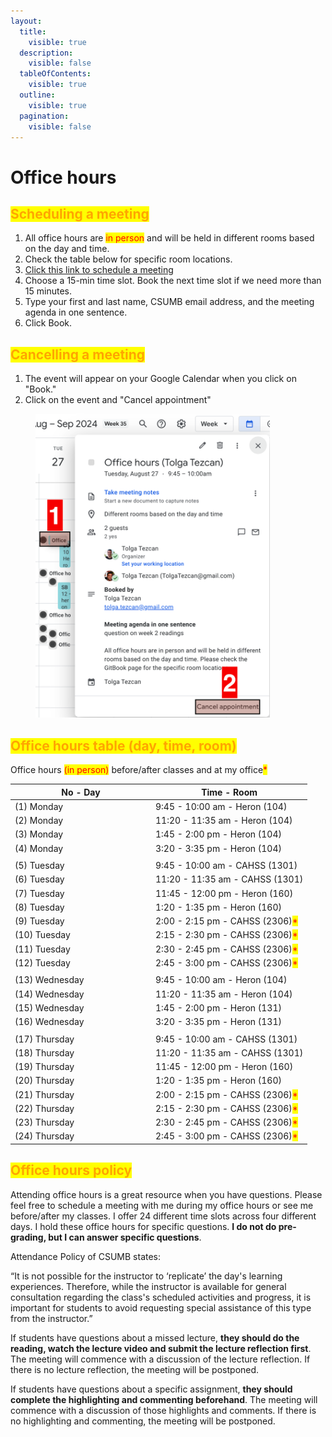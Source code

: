 ```yaml
---
layout:
  title:
    visible: true
  description:
    visible: false
  tableOfContents:
    visible: true
  outline:
    visible: true
  pagination:
    visible: false
---
```


# Office hours

## <mark style="color:orange;">**Scheduling a meeting**</mark>

1. All office hours are <mark style="color:red;">in person</mark> and will be held in different rooms based on the day and time.
2. Check the table below for specific room locations.
3. [Click this link to schedule a meeting](https://calendar.app.google/e3D97y6FSsQMgcmK8)
4. Choose a 15-min time slot. Book the next time slot if we need more than 15 minutes.
5. Type your first and last name, CSUMB email address, and the meeting agenda in one sentence.
6. Click Book.

## <mark style="color:orange;">**Cancelling a meeting**</mark>

1. The event will appear on your Google Calendar when you click on "Book."
2. Click on the event and "Cancel appointment"

<figure><img src="../../.gitbook/assets/image (82).png" alt="" width="375"><figcaption></figcaption></figure>

## <mark style="color:orange;">Office hours table (day, time, room)</mark>

Office hours <mark style="color:red;">(in person)</mark> before/after classes and at my office<mark style="color:red;">\*</mark>

<table data-full-width="false"><thead><tr><th width="211">No - Day</th><th>Time - Room</th></tr></thead><tbody><tr><td>  (1) Monday</td><td>9:45 - 10:00 am - Heron (104)</td></tr><tr><td>  (2) Monday</td><td>11:20 - 11:35 am  - Heron (104)</td></tr><tr><td>  (3) Monday</td><td>1:45 - 2:00 pm  - Heron (104)</td></tr><tr><td>  (4) Monday</td><td>3:20 - 3:35 pm  - Heron (104)</td></tr><tr><td></td><td></td></tr><tr><td>  (5) Tuesday</td><td>9:45 - 10:00 am - CAHSS (1301)</td></tr><tr><td>  (6) Tuesday</td><td>11:20 - 11:35 am - CAHSS (1301)</td></tr><tr><td>  (7) Tuesday</td><td>11:45 - 12:00 pm - Heron (160)</td></tr><tr><td>  (8) Tuesday</td><td>1:20 - 1:35 pm - Heron (160)</td></tr><tr><td>  (9) Tuesday</td><td>2:00 - 2:15 pm - CAHSS (2306)<mark style="color:red;">*</mark></td></tr><tr><td>  (10) Tuesday</td><td>2:15 - 2:30 pm - CAHSS (2306)<mark style="color:red;">*</mark></td></tr><tr><td>  (11) Tuesday</td><td>2:30 - 2:45 pm - CAHSS (2306)<mark style="color:red;">*</mark></td></tr><tr><td>  (12) Tuesday</td><td>2:45 - 3:00 pm - CAHSS (2306)<mark style="color:red;">*</mark></td></tr><tr><td></td><td></td></tr><tr><td>  (13) Wednesday</td><td>9:45 - 10:00 am - Heron (104)</td></tr><tr><td>  (14) Wednesday</td><td>11:20 - 11:35 am - Heron (104)</td></tr><tr><td>  (15) Wednesday</td><td>1:45 - 2:00 pm - Heron (131)</td></tr><tr><td>  (16) Wednesday</td><td>3:20 - 3:35 pm - Heron (131)</td></tr><tr><td></td><td></td></tr><tr><td>  (17) Thursday</td><td>9:45 - 10:00 am - CAHSS (1301)</td></tr><tr><td>  (18) Thursday</td><td>11:20 - 11:35 am - CAHSS (1301)</td></tr><tr><td>  (19) Thursday</td><td>11:45 - 12:00 pm - Heron (160)</td></tr><tr><td>  (20) Thursday</td><td>1:20 - 1:35 pm - Heron (160)</td></tr><tr><td>  (21) Thursday</td><td>2:00 - 2:15 pm - CAHSS (2306)<mark style="color:red;">*</mark></td></tr><tr><td>  (22) Thursday</td><td>2:15 - 2:30 pm - CAHSS (2306)<mark style="color:red;">*</mark></td></tr><tr><td>  (23) Thursday</td><td>2:30 - 2:45 pm - CAHSS (2306)<mark style="color:red;">*</mark></td></tr><tr><td>  (24) Thursday</td><td>2:45 - 3:00 pm - CAHSS (2306)<mark style="color:red;">*</mark></td></tr></tbody></table>

## <mark style="color:orange;">Office hours policy</mark>

Attending office hours is a great resource when you have questions. Please feel free to schedule a meeting with me during my office hours or see me before/after my classes. I offer 24 different time slots across four different days. I hold these office hours for specific questions. **I do not do pre-grading, but I can answer specific questions**.

Attendance Policy of CSUMB states:

“It is not possible for the instructor to ‘replicate’ the day's learning experiences. Therefore, while the instructor is available for general consultation regarding the class's scheduled activities and progress, it is important for students to avoid requesting special assistance of this type from the instructor.”

If students have questions about a missed lecture, **they should do the reading, watch the lecture video and submit the lecture reflection first**. The meeting will commence with a discussion of the lecture reflection. If there is no lecture reflection, the meeting will be postponed.

If students have questions about a specific assignment, **they should complete the highlighting and commenting beforehand**. The meeting will commence with a discussion of those highlights and comments. If there is no highlighting and commenting, the meeting will be postponed.
